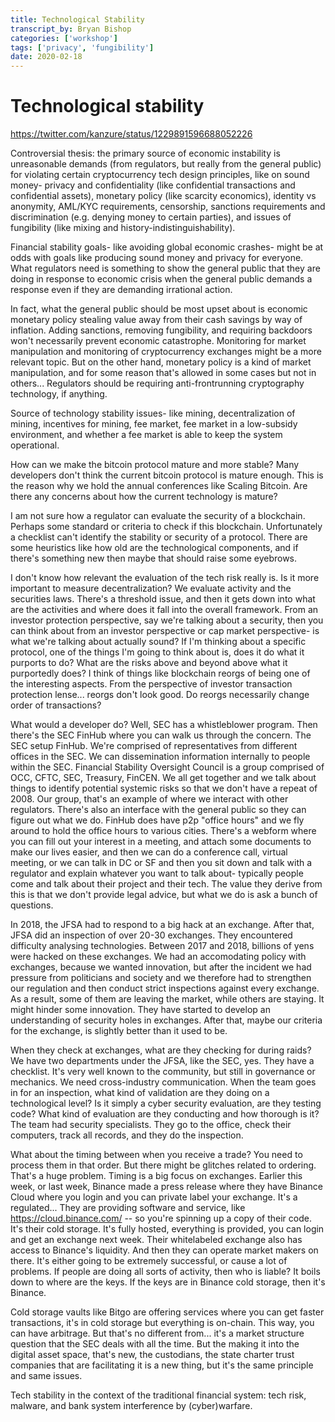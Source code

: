 ```yaml
---
title: Technological Stability
transcript_by: Bryan Bishop
categories: ['workshop']
tags: ['privacy', 'fungibility']
date: 2020-02-18
---
```


# Technological stability

<https://twitter.com/kanzure/status/1229891596688052226>

Controversial thesis: the primary source of economic instability is unreasonable demands (from regulators, but really from the general public) for violating certain cryptocurrency tech design principles, like on sound money- privacy and confidentiality (like confidential transactions and confidential assets), monetary policy (like scarcity economics), identity vs anonymity, AML/KYC requirements, censorship, sanctions requirements and discrimination (e.g. denying money to certain parties), and issues of fungibility (like mixing and history-indistinguishability).

Financial stability goals- like avoiding global economic crashes- might be at odds with goals like producing sound money and privacy for everyone. What regulators need is something to show the general public that they are doing in response to economic crisis when the general public demands a response even if they are demanding irrational action.

In fact, what the general public should be most upset about is economic monetary policy stealing value away from their cash savings by way of inflation. Adding sanctions, removing fungibility, and requiring backdoors won't necessarily prevent economic catastrophe. Monitoring for market manipulation and monitoring of cryptocurrency exchanges might be a more relevant topic. But on the other hand, monetary policy is a kind of market manipulation, and for some reason that's allowed in some cases but not in others... Regulators should be requiring anti-frontrunning cryptography technology, if anything.

Source of technology stability issues- like mining, decentralization of mining, incentives for mining, fee market, fee market in a low-subsidy environment, and whether a fee market is able to keep the system operational.

How can we make the bitcoin protocol mature and more stable? Many developers don't think the current bitcoin protocol is mature enough. This is the reason why we hold the annual conferences like Scaling Bitcoin. Are there any concerns about how the current technology is mature?

I am not sure how a regulator can evaluate the security of a blockchain. Perhaps some standard or criteria to check if this blockchain. Unfortunately a checklist can't identify the stability or security of a protocol. There are some heuristics like how old are the technological components, and if there's something new then maybe that should raise some eyebrows.

I don't know how relevant the evaluation of the tech risk really is. Is it more important to measure decentralization? We evaluate activity and the securities laws. There's a threshold issue, and then it gets down into what are the activities and where does it fall into the overall framework. From an investor protection perspective, say we're talking about a security, then you can think about from an investor perspective or cap market perspective- is what we're talking about actually sound? If I'm thinking about a specific protocol, one of the things I'm going to think about is, does it do what it purports to do? What are the risks above and beyond above what it purportedly does? I think of things like blockchain reorgs of being one of the interesting aspects. From the perspective of investor transaction protection lense... reorgs don't look good. Do reorgs necessarily change order of transactions?

What would a developer do? Well, SEC has a whistleblower program. Then there's the SEC FinHub where you can walk us through the concern. The SEC setup FinHub. We're comprised of representatives from different offices in the SEC. We can dissemination information internally to people within the SEC. Financial Stability Oversight Council is a group comprised of OCC, CFTC, SEC, Treasury, FinCEN. We all get together and we talk about things to identify potential systemic risks so that we don't have a repeat of 2008. Our group, that's an example of where we interact with other regulators. There's also an interface with the general public so they can figure out what we do. FinHub does have p2p "office hours" and we fly around to hold the office hours to various cities. There's a webform where you can fill out your interest in a meeting, and attach some documents to make our lives easier, and then we can do a conference call, virtual meeting, or we can talk in DC or SF and then you sit down and talk with a regulator and explain whatever you want to talk about- typically people come and talk about their project and their tech. The value they derive from this is that we don't provide legal advice, but what we do is ask a bunch of questions.

In 2018, the JFSA had to respond to a big hack at an exchange. After that, JFSA did an inspection of over 20-30 exchanges. They encountered difficulty analysing technologies. Between 2017 and 2018, billions of yens were hacked on these exchanges. We had an accomodating policy with exchanges, because we wanted innovation, but after the incident we had pressure from politicians and society and we therefore had to strengthen our regulation and then conduct strict inspections against every exchange. As a result, some of them are leaving the market, while others are staying. It might hinder some innovation. They have started to develop an understanding of security holes in exchanges. After that, maybe our criteria for the exchange, is slightly better than it used to be.

When they check at exchanges, what are they checking for during raids? We have two departments under the JFSA, like the SEC, yes. They have a checklist. It's very well known to the community, but still in governance or mechanics. We need cross-industry communication. When the team goes in for an inspection, what kind of validation are they doing on a technological level? Is it simply a cyber security evaluation, are they testing code? What kind of evaluation are they conducting and how thorough is it? The team had security specialists. They go to the office, check their computers, track all records, and they do the inspection.

What about the timing between when you receive a trade? You need to process them in that order. But there might be glitches related to ordering. That's a huge problem. Timing is a big focus on exchanges. Earlier this week, or last week, Binance made a press release where they have Binance Cloud where you login and you can private label your exchange. It's a regulated... They are providing software and service, like <https://cloud.binance.com/> -- so you're spinning up a copy of their code. It's their cold storage. It's fully hosted, everything is provided, you can login and get an exchange next week. Their whitelabeled exchange also has access to Binance's liquidity. And then they can operate market makers on there. It's either going to be extremely successful, or cause a lot of problems. If people are doing all sorts of activity, then who is liable? It boils down to where are the keys. If the keys are in Binance cold storage, then it's Binance.

Cold storage vaults like Bitgo are offering services where you can get faster transactions, it's in cold storage but everything is on-chain. This way, you can have arbitrage. But that's no different from... it's a market structure question that the SEC deals with all the time. But the making it into the digital asset space, that's new, the custodians, the state charter trust companies that are facilitating it is a new thing, but it's the same principle and same issues.

Tech stability in the context of the traditional financial system: tech risk, malware, and bank system interference by (cyber)warfare.

